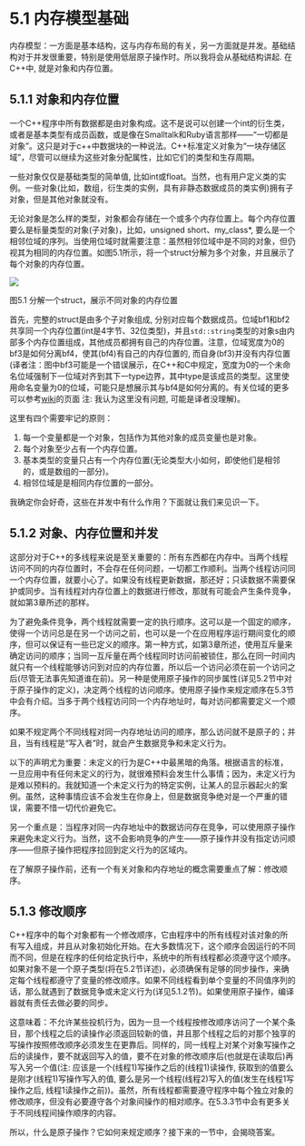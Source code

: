 # 5.1 内存模型基础

内存模型：一方面是基本结构，这与内存布局的有关，另一方面就是并发。基础结构对于并发很重要，特别是使用低层原子操作时。所以我将会从基础结构讲起. 在C++中, 就是对象和内存位置。

## 5.1.1 对象和内存位置

一个C++程序中所有数据都是由对象构成。这不是说可以创建一个int的衍生类，或者是基本类型有成员函数，或是像在Smalltalk和Ruby语言那样——“一切都是对象”。这只是对于c++中数据块的一种说法。C++标准定义对象为“一块存储区域”，尽管可以继续为这些对象分配属性，比如它们的类型和生存周期。

一些对象仅仅是基础类型的简单值, 比如int或float。当然，也有用户定义类的实例。一些对象(比如，数组，衍生类的实例，具有非静态数据成员的类实例)拥有子对象，但是其他对象就没有。

无论对象是怎么样的类型，对象都会存储在一个或多个内存位置上。每个内存位置要么是标量类型的对象(子对象)，比如，unsigned short、my_class*, 要么是一个相邻位域的序列。当使用位域时就需要注意：虽然相邻位域中是不同的对象，但仍视其为相同的内存位置。如图5.1所示，将一个struct分解为多个对象，并且展示了每个对象的内存位置。

![](../../images/chapter5/5-1.png)

图5.1 分解一个struct，展示不同对象的内存位置

首先，完整的struct是由多个子对象组成, 分别对应每个数据成员。位域bf1和bf2共享同一个内存位置(int是4字节、32位类型)，并且`std::string`类型的对象s由内部多个内存位置组成，其他成员都拥有自己的内存位置。注意，位域宽度为0的bf3是如何分离bf4，使其(bf4)有自己的内存位置的, 而自身(bf3)并没有内存位置(译者注：图中bf3可能是一个错误展示，在C++和C中规定，宽度为0的一个未命名位域强制下一位域对齐到其下一type边界，其中type是该成员的类型。这里使用命名变量为0的位域，可能只是想展示其与bf4是如何分离的。有关位域的更多可以参考[wiki](https://en.wikipedia.org/wiki/Bit_field)的页面 注: 我认为这里没有问题,  可能是译者没理解)。

这里有四个需要牢记的原则：<br>

1. 每一个变量都是一个对象，包括作为其他对象的成员变量也是对象。<br>
2. 每个对象至少占有一个内存位置。<br>
3. 基本类型的变量只占有一个内存位置(无论类型大小如何，即使他们是相邻的，或是数组的一部分)。<br>
4. 相邻位域是是相同内存位置的一部分。<br>

我确定你会好奇，这些在并发中有什么作用？下面就让我们来见识一下。

## 5.1.2 对象、内存位置和并发

这部分对于C++的多线程来说是至关重要的：所有东西都在内存中。当两个线程访问不同的内存位置时，不会存在任何问题，一切都工作顺利。当两个线程访问同一个内存位置，就要小心了。如果没有线程更新数据，那还好；只读数据不需要保护或同步。当有线程对内存位置上的数据进行修改，那就有可能会产生条件竞争，就如第3章所述的那样。

为了避免条件竞争，两个线程就需要一定的执行顺序。这可以是一个固定的顺序，使得一个访问总是在另一个访问之前，也可以是一个在应用程序运行期间变化的顺序，但可以保证有一些已定义的顺序。第一种方式，如第3章所述，使用互斥量来确定访问的顺序；当同一互斥量在两个线程同时访问前被锁住，那么在同一时间内就只有一个线程能够访问到对应的内存位置，所以后一个访问必须在前一个访问之后(尽管无法事先知道谁在前)。另一种是使用原子操作的同步属性(详见5.2节中对于原子操作的定义)，决定两个线程的访问顺序。使用原子操作来规定顺序在5.3节中会有介绍。当多于两个线程访问同一个内存地址时，每对访问都需要定义一个顺序。

如果不规定两个不同线程对同一内存地址访问的顺序，那么访问就不是原子的；并且，当有线程是“写入者”时，就会产生数据竞争和未定义行为。

以下的声明尤为重要：未定义的行为是C++中最黑暗的角落。根据语言的标准，一旦应用中有任何未定义的行为，就很难预料会发生什么事情；因为，未定义行为是难以预料的。我就知道一个未定义行为的特定实例，让某人的显示器起火的案例。虽然，这种事情应该不会发生在你身上，但是数据竞争绝对是一个严重的错误，需要不惜一切代价避免它。

另一个重点是：当程序对同一内存地址中的数据访问存在竞争，可以使用原子操作来避免未定义行为。当然，这不会影响竞争的产生——原子操作并没有指定访问顺序——但原子操作把程序拉回到定义行为的区域内。

在了解原子操作前，还有一个有关对象和内存地址的概念需要重点了解：修改顺序。

## 5.1.3 修改顺序

C++程序中的每个对象都有一个修改顺序，它由程序中的所有线程对该对象的所有写入组成，并且从对象初始化开始。在大多数情况下，这个顺序会因运行的不同而不同，但是在程序的任何给定执行中，系统中的所有线程都必须遵守这个顺序。如果对象不是一个原子类型(将在5.2节详述)，必须确保有足够的同步操作，来确定每个线程都遵守了变量的修改顺序。如果不同线程看到单个变量的不同值序列的话，那么就遇到了数据竞争或未定义行为(详见5.1.2节)。如果使用原子操作，编译器就有责任去做必要的同步。

这意味着：不允许某些投机行为，因为一旦一个线程按修改顺序访问了一个某个条目，那个线程之后的读操作必须返回较新的值，并且那个线程之后的对那个独享的写操作按照修改顺序必须发生在更靠后。同样的，同一线程上对某个对象写操作之后的读操作，要不就返回写入的值，要不在对象的修改顺序后(也就是在读取后)再写入另一个值(注: 应该是一个(线程1)写操作之后的(线程1)读操作, 获取到的值要么是刚才(线程1)写操作写入的值, 要么是另一个线程(线程2)写入的值(发生在线程1写操作之后, 线程1读操作之前))。虽然，所有线程都需要遵守程序中每个独立对象的修改顺序，但没有必要遵守各个对象间操作的相对顺序。在5.3.3节中会有更多关于不同线程间操作顺序的内容。

所以，什么是原子操作？它如何来规定顺序？接下来的一节中，会揭晓答案。

